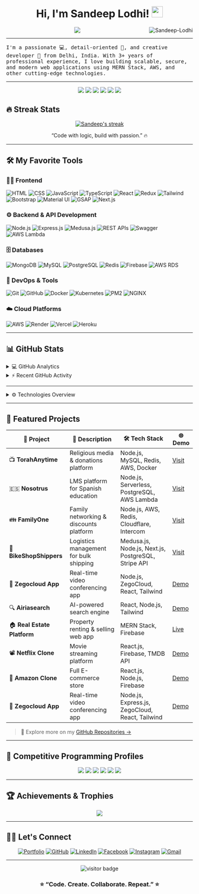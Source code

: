 <h1 align="center">
Hi, I'm Sandeep Lodhi! 
  <img src="https://media.giphy.com/media/hvRJCLFzcasrR4ia7z/giphy.gif" width="30">
</h1>
<img src="https://komarev.com/ghpvc/?username=Sandeep-Lodhi&label=Profile%20Views&color=0e75b6&style=flat" align='right' alt="Sandeep-Lodhi" />

<p align="center">
  <a href="https://github.com/DenverCoder1/readme-typing-svg">
    <img src="https://readme-typing-svg.herokuapp.com?lines=Full+Stack+MERN+Developer;Node.js+%7C+React.js+%7C+MySQL+%7C+MongoDB;AWS+Serverless+Engineer;Always+Learning+New+Technologies&center=true&width=480&height=45">
  </a>
</p>

---

<samp>
I'm a passionate 💻, detail-oriented 🎯, and creative developer 🚀 from Delhi, India.  
With 3+ years of professional experience, I love building scalable, secure, and modern web applications using MERN Stack, AWS, and other cutting-edge technologies.
</samp>

---

<p align="center">
  <a href="https://linkedin.com/in/sandeep-lodhi-30293620b"><img src="https://img.shields.io/badge/-LinkedIn-blue?style=flat-square&logo=linkedin" /></a>
  <a href="mailto:officialsandeeplodhi@gmail.com"><img src="https://img.shields.io/badge/-Gmail-grey?style=flat-square&logo=gmail" /></a>
  <a href="https://codepen.io/sandeep-lodhi"><img src="https://img.shields.io/badge/-CodePen-black?style=flat-square&logo=codepen" /></a>
  <a href="https://x.com/Sandeep98546666"><img src="https://img.shields.io/badge/-X-black?style=flat-square&logo=x" /></a>
  <a href="https://www.instagram.com/i_sandeeprajpoot/"><img src="https://img.shields.io/badge/-Instagram-E4405F?style=flat-square&logo=instagram&logoColor=white" /></a>
  <a href="https://github.com/Sandeep-Lodhi"><img src="https://img.shields.io/github/followers/Sandeep-Lodhi?label=Followers&style=social" /></a>
</p>

## 🔥 Streak Stats  

<p align="center">
  <a href="https://github.com/DenverCoder1/github-readme-streak-stats">
    <img title="🔥 Get streak stats" alt="Sandeep's streak" src="https://github-readme-streak-stats-eight.vercel.app/?user=Sandeep-Lodhi&theme=monokai-metallian&hide_border=true"/>
  </a>
  <p align="center">“Code with logic, build with passion.” 🔥</p>
</p>

---

## 🛠️ My Favorite Tools  

### 👨‍💻 Frontend  

<p>
  <img alt="HTML" src="https://img.shields.io/badge/HTML5-%23E34F26.svg?logo=html5&logoColor=white">
  <img alt="CSS" src="https://img.shields.io/badge/CSS3-%231572B6.svg?logo=css3&logoColor=white">
  <img alt="JavaScript" src="https://img.shields.io/badge/JavaScript-%23F7DF1E.svg?logo=javascript&logoColor=black">
  <img alt="TypeScript" src="https://img.shields.io/badge/TypeScript-007ACC.svg?logo=typescript&logoColor=white">
  <img alt="React" src="https://img.shields.io/badge/React-%2320232a.svg?logo=react&logoColor=%2361DAFB">
  <img alt="Redux" src="https://img.shields.io/badge/Redux-764ABC.svg?logo=redux&logoColor=white">
  <img alt="Tailwind" src="https://img.shields.io/badge/TailwindCSS-38B2AC.svg?logo=tailwindcss&logoColor=white">
  <img alt="Bootstrap" src="https://img.shields.io/badge/Bootstrap-7952B3.svg?logo=bootstrap&logoColor=white">
  <img alt="Material UI" src="https://img.shields.io/badge/Material%20UI-0081CB.svg?logo=mui&logoColor=white">
  <img alt="GSAP" src="https://img.shields.io/badge/GSAP-88CE02.svg?logo=greensock&logoColor=black">
  <img alt="Next.js" src="https://img.shields.io/badge/Next.js-000000.svg?logo=next.js&logoColor=white">
</p>

### ⚙️ Backend & API Development  

<p>
  <img alt="Node.js" src="https://img.shields.io/badge/Node.js-339933.svg?logo=node.js&logoColor=white">
  <img alt="Express.js" src="https://img.shields.io/badge/Express.js-404d59.svg?logo=express&logoColor=white">
  <img alt="Medusa.js" src="https://img.shields.io/badge/Medusa.js-000000.svg?logo=medusajs&logoColor=white">
  <img alt="REST APIs" src="https://img.shields.io/badge/REST-02569B.svg?logo=rest&logoColor=white">
  <img alt="Swagger" src="https://img.shields.io/badge/Swagger-85EA2D.svg?logo=swagger&logoColor=black">
  <img alt="AWS Lambda" src="https://img.shields.io/badge/AWS%20Lambda-FF9900.svg?logo=awslambda&logoColor=white">
</p>

### 🗄️ Databases  

<p>
  <img alt="MongoDB" src="https://img.shields.io/badge/MongoDB-%234ea94b.svg?logo=mongodb&logoColor=white">
  <img alt="MySQL" src="https://img.shields.io/badge/MySQL-%2300f.svg?logo=mysql&logoColor=white">
  <img alt="PostgreSQL" src="https://img.shields.io/badge/PostgreSQL-316192.svg?logo=postgresql&logoColor=white">
  <img alt="Redis" src="https://img.shields.io/badge/Redis-DC382D.svg?logo=redis&logoColor=white">
  <img alt="Firebase" src="https://img.shields.io/badge/Firebase-FFCA28.svg?logo=firebase&logoColor=black">
  <img alt="AWS RDS" src="https://img.shields.io/badge/AWS%20RDS-527FFF.svg?logo=amazonaws&logoColor=white">
</p>

### 🧰 DevOps & Tools  

<p>
  <img alt="Git" src="https://img.shields.io/badge/Git-F05033.svg?logo=git&logoColor=white">
  <img alt="GitHub" src="https://img.shields.io/badge/GitHub-181717.svg?logo=github&logoColor=white">
  <img alt="Docker" src="https://img.shields.io/badge/Docker-2496ED.svg?logo=docker&logoColor=white">
  <img alt="Kubernetes" src="https://img.shields.io/badge/Kubernetes-326ce5.svg?logo=kubernetes&logoColor=white">
  <img alt="PM2" src="https://img.shields.io/badge/PM2-2B037A.svg?logo=pm2&logoColor=white">
  <img alt="NGINX" src="https://img.shields.io/badge/NGINX-009639.svg?logo=nginx&logoColor=white">
</p>

### ☁️ Cloud Platforms  

<p>
  <img alt="AWS" src="https://img.shields.io/badge/AWS-232F3E.svg?logo=amazonaws&logoColor=white">
  <img alt="Render" src="https://img.shields.io/badge/Render-46E3B7.svg?logo=render&logoColor=black">
  <img alt="Vercel" src="https://img.shields.io/badge/Vercel-000000.svg?logo=vercel&logoColor=white">
  <img alt="Heroku" src="https://img.shields.io/badge/Heroku-430098.svg?logo=heroku&logoColor=white">
</p>

---

## 📊 GitHub Stats  

<details>
  <summary>💻 GitHub Analytics</summary>
  <br/>
  <p align="center">
    <img src="https://github-readme-stats.vercel.app/api?username=Sandeep-Lodhi&show_icons=true&theme=react&hide_border=true&bg_color=1F222E&title_color=F85D7F&icon_color=F8D866" height="192px"/>
    <img src="https://github-readme-stats.vercel.app/api/top-langs/?username=Sandeep-Lodhi&langs_count=8&layout=compact&theme=react&hide_border=true&bg_color=1F222E&title_color=F85D7F&icon_color=F8D866" height="192px"/>
  </p>
</details>

<details>
  <summary>⚡ Recent GitHub Activity</summary>
  <br/>
  <a href="https://github.com/ashutosh00710/github-readme-activity-graph">
    <img alt="Sandeep's Activity Graph" src="https://github-readme-activity-graph.vercel.app/graph?username=Sandeep-Lodhi&bg_color=1F222E&color=F8D866&line=F85D7F&point=FFFFFF&hide_border=true"/>
  </a>
</details>

---

<details>
  <summary>⚙️ Technologies Overview</summary>

  <br/>

  | **Category** | **Technologies & Tools** |
  |---------------|--------------------------|
  | **Frontend** | HTML5, CSS3, JavaScript (ES6), TypeScript, React.js, Redux Toolkit, GSAP, jQuery, Tailwind CSS, Bootstrap, Material UI |
  | **Backend & APIs** | Node.js, Express.js, Next.js, Medusa.js, RESTful APIs, JSON, AJAX, TRPC, Swagger (OpenAPI), Redoc, AWS Lambda |
  | **Databases** | MongoDB, PostgreSQL, MySQL, MS SQL Server, SQLite3, Firebase, DynamoDB, Redis, RethinkDB, ClickHouse, AWS RDS |
  | **ORM & Data Modeling** | Mongoose, Sequelize, Prisma, MikroORM, TypeORM |
  | **DevOps & CI/CD** | Git, GitHub, GitLab CI, Bitbucket, GitHub Actions, Docker, Kubernetes, Kafka, ESLint, Prettier, Linter, Dependabot |
  | **Testing & QA** | Jest, Mocha, Chai, Supertest, Cypress, Codecov, Sentry, JMeter |
  | **Cloud & Deployment** | Firebase, AWS (S3, EC2, RDS), Cloudflare, DigitalOcean, Render, Vercel, Heroku, NGINX, PM2 |
  | **Package Managers** | npm, pnpm, yarn, bun, nvm |
  | **Project Management** | Jira, Trello, ClickUp, GitHub Projects |
  | **Developer Tools** | VS Code, Cursor, Windsurf, V0, Trae, Postman, Chromatic, Google Workspace |
  | **AI & Automation Tools** | ChatGPT, GitHub Copilot, Blackbox, DeepShek, Trycer, Lovable, Bolt.new, Intercom.ai |
  | **Communication & Collaboration** | Slack, Microsoft Teams, Skype, WhatsApp, Google Meet, Zoom |

</details>

---

## 🚀 Featured Projects  

| 🔗 Project | 🧩 Description | 🛠 Tech Stack | 🌐 Demo |
|-------------|----------------|---------------|----------|
| 📺 **TorahAnytime** | Religious media & donations platform | Node.js, MySQL, Redis, AWS, Docker | [Visit](https://torahanytime.com/) |
| 🇪🇸 **Nosotrus** | LMS platform for Spanish education | Node.js, Serverless, PostgreSQL, AWS Lambda | [Visit](https://develop.nosotrosonline.com/) |
| 👪 **FamilyOne** | Family networking & discounts platform | Node.js, AWS, Redis, Cloudflare, Intercom | [Visit](https://family.one/) |
| 🚚 **BikeShopShippers** | Logistics management for bulk shipping | Medusa.js, Node.js, Next.js, PostgreSQL, Stripe API | [Visit](https://bikeshopshippers.com/us) |
| 🎥 **Zegocloud App** | Real-time video conferencing app | Node.js, ZegoCloud, React, Tailwind | [Demo](https://zegocloud-app.vercel.app/) |
| 🔍 **Airiasearch** | AI-powered search engine | React, Node.js, Tailwind | [Demo](https://airiasearch.vercel.app/) |
| 🏠 **Real Estate Platform** | Property renting & selling web app | MERN Stack, Firebase | [Live](https://real-estate-d1ad.onrender.com/) |
| 📽️ **Netflix Clone** | Movie streaming platform | React.js, Firebase, TMDB API | [Demo](https://netflix-clone-git-main-sandeep-lodhis-projects.vercel.app/) |
| 🛒 **Amazon Clone** | Full E-commerce store | React.js, Node.js, Firebase | [Demo](https://amazone-clone-six-omega.vercel.app/) |
| 🎥 **Zegocloud App** | Real-time video conferencing app | Node.js, Express.js, ZegoCloud, React, Tailwind | [Demo](https://zegocloud-app.vercel.app/) |

> 🌟 Explore more on my [GitHub Repositories →](https://github.com/Sandeep-Lodhi?tab=repositories)

---

## 🧮 Competitive Programming Profiles  

<p align="center">
  <a href="https://www.hackerrank.com/profile/officialsandeep1"><img src="https://img.shields.io/badge/HackerRank-00EA64?style=for-the-badge&logo=hackerrank&logoColor=white"></a>
  <a href="https://www.hackerearth.com/@sandeep3581/"><img src="https://img.shields.io/badge/HackerEarth-323754?style=for-the-badge&logo=hackerearth&logoColor=white"></a>
  <a href="https://www.geeksforgeeks.org/user/officialsandeeplodhi/"><img src="https://img.shields.io/badge/GeeksforGeeks-0F9D58?style=for-the-badge&logo=geeksforgeeks&logoColor=white"></a>
  <a href="https://leetcode.com/u/OfficialSandeepLodhi_7/"><img src="https://img.shields.io/badge/LeetCode-FFA116?style=for-the-badge&logo=leetcode&logoColor=black"></a>
  <a href="https://www.codechef.com/users/sandeep_134"><img src="https://img.shields.io/badge/CodeChef-5B4638?style=for-the-badge&logo=codechef&logoColor=white"></a>
  <a href="https://codeforces.com/profile/Sandeep_Lodhi"><img src="https://img.shields.io/badge/Codeforces-1F8ACB?style=for-the-badge&logo=codeforces&logoColor=white"></a>
</p>

---

## 🏆 Achievements & Trophies  

<p align="center">
  <img src="https://github-profile-trophy.vercel.app/?username=Sandeep-Lodhi&theme=onedark&margin-w=10&no-bg=true" />
</p>

---

## 🙋‍♂️ Let's Connect  

<p align="center">
  <a href="https://sandeeplodhi-portfolio.netlify.app/" target="_blank"><img src="https://img.icons8.com/bubbles/50/000000/web.png" alt="Portfolio"/></a>
  <a href="https://github.com/Sandeep-Lodhi" target="_blank"><img src="https://img.icons8.com/bubbles/50/000000/github.png" alt="GitHub"/></a>
  <a href="https://linkedin.com/in/sandeep-lodhi-30293620b" target="_blank"><img src="https://img.icons8.com/bubbles/50/000000/linkedin.png" alt="LinkedIn"/></a>
  <a href="https://www.facebook.com/sandeep.lodhi.98735/" target="_blank"><img src="https://img.icons8.com/bubbles/50/000000/facebook-new.png" alt="Facebook"/></a>
  <!-- <a href="https://x.com/Sandeep98546666" target="_blank"><img src="https://img.icons8.com/bubbles/50/000000/twitter.png" alt="Twitter"/></a> -->
  <a href="https://www.instagram.com/i_sandeeprajpoot/" target="_blank"><img src="https://img.icons8.com/bubbles/50/000000/instagram.png" alt="Instagram"/></a>
  <a href="mailto:officialsandeeplodhi@gmail.com" target="_blank"><img src="https://img.icons8.com/bubbles/50/000000/gmail.png" alt="Gmail"/></a>
</p>

---

<p align="center">
  <img src="https://visitor-badge.laobi.icu/badge?page_id=Sandeep-Lodhi.Sandeep-Lodhi" alt="visitor badge"/>
</p>

<h3 align="center">⭐ “Code. Create. Collaborate. Repeat.” ⭐</h3>
